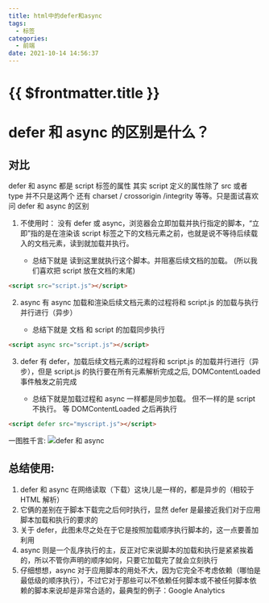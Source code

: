 ```yaml
---
title: html中的defer和async
tags:
  - 标签
categories:
  - 前端
date: 2021-10-14 14:56:37
---
```


# {{ $frontmatter.title }}

# defer 和 async 的区别是什么？

<!-- more -->

## 对比

defer 和 async 都是 script 标签的属性 其实 script 定义的属性除了 src 或者 type 并不只是这两个 还有 charset / crossorigin /integrity 等等。只是面试喜欢问 defer 和 async 的区别

1. 不使用时：
   没有 defer 或 async，浏览器会立即加载并执行指定的脚本，“立即”指的是在渲染该 script 标签之下的文档元素之前，也就是说不等待后续载入的文档元素，读到就加载并执行。

   - 总结下就是 读到这里就执行这个脚本。并阻塞后续文档的加载。 (所以我们喜欢把 script 放在文档的末尾)

```html
<script src="script.js"></script>
```

2. async
   有 async 加载和渲染后续文档元素的过程将和 script.js 的加载与执行并行进行（异步）

   - 总结下就是 文档 和 script 的加载同步执行

```html
<script async src="script.js"></script>
```

3. defer
   有 defer，加载后续文档元素的过程将和 script.js 的加载并行进行（异步），但是 script.js 的执行要在所有元素解析完成之后, DOMContentLoaded 事件触发之前完成

   - 总结下就是加载过程和 async 一样都是同步加载。 但不一样的是 script 不执行。 等 DOMContentLoaded 之后再执行

```html
<script defer src="myscript.js"></script>
```

一图胜千言:
![defer 和 async](/images/defer和async.jpeg)

## 总结使用:

1. defer 和 async 在网络读取（下载）这块儿是一样的，都是异步的（相较于 HTML 解析）
2. 它俩的差别在于脚本下载完之后何时执行，显然 defer 是最接近我们对于应用脚本加载和执行的要求的
3. 关于 defer，此图未尽之处在于它是按照加载顺序执行脚本的，这一点要善加利用
4. async 则是一个乱序执行的主，反正对它来说脚本的加载和执行是紧紧挨着的，所以不管你声明的顺序如何，只要它加载完了就会立刻执行
5. 仔细想想，async 对于应用脚本的用处不大，因为它完全不考虑依赖（哪怕是最低级的顺序执行），不过它对于那些可以不依赖任何脚本或不被任何脚本依赖的脚本来说却是非常合适的，最典型的例子：Google Analytics
